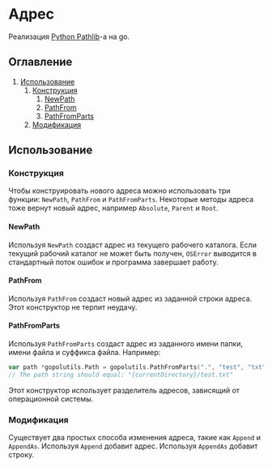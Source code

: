 # Адрес
Реализация [Python Pathlib](https://docs.python.org/3/library/pathlib.html)-а на go.

## Оглавление
1. [Использование](#использование)
    1. [Конструкция](#конструкция)
        1. [NewPath](#newpath)
        2. [PathFrom](#pathfrom)
        3. [PathFromParts](#pathfromparts)
    2. [Модификация](#модификация)
## Использование
### Конструкция
Чтобы конструировать нового адреса можно использовать три функции: `NewPath`, `PathFrom` и `PathFromParts`. Некоторые методы адреса тоже вернут новый адрес, например `Absolute`, `Parent` и `Root`.
#### NewPath
Используя `NewPath` создаст адрес из текущего рабочего каталога. Если текущий рабочий каталог не может быть получен, `OSError` выводится в стандартный поток ошибок и программа завершает работу.
#### PathFrom
Используя `PathFrom` создаст новый адрес из заданной строки адреса. Этот конструктор не терпит неудачу.
#### PathFromParts
Используя `PathFromParts` создаст адрес из заданного имени папки, имени файла и суффикса файла. Например:
```go
var path *gopolutils.Path = gopolutils.PathFromParts(".", "test", "txt")
// The path string should equal: "{currentDirectory}/test.txt"
```
Этот конструктор использует разделитель адресов, зависящий от операционной системы.

### Модификация
Существует два простых способа изменения адреса, такие как `Append` и `AppendAs`. Используя `Append` добавит адрес. Используя `AppendAs` добавит строку.